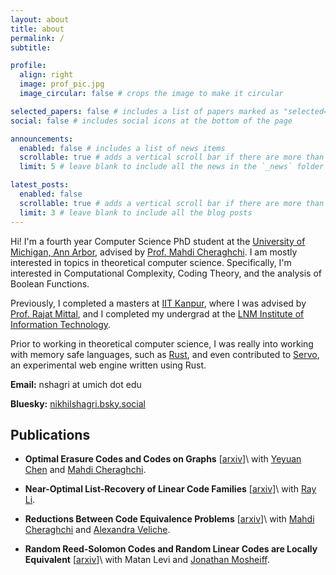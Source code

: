 ```yaml
---
layout: about
title: about
permalink: /
subtitle:

profile:
  align: right
  image: prof_pic.jpg
  image_circular: false # crops the image to make it circular

selected_papers: false # includes a list of papers marked as "selected={true}"
social: false # includes social icons at the bottom of the page

announcements:
  enabled: false # includes a list of news items
  scrollable: true # adds a vertical scroll bar if there are more than 3 news items
  limit: 5 # leave blank to include all the news in the `_news` folder

latest_posts:
  enabled: false
  scrollable: true # adds a vertical scroll bar if there are more than 3 new posts items
  limit: 3 # leave blank to include all the blog posts
---
```


Hi! I'm a fourth year Computer Science PhD student at the [University of Michigan, Ann Arbor](https://cse.engin.umich.edu/), advised by [Prof. Mahdi Cheraghchi](https://mahdi.ch/). I am mostly interested in topics in theoretical computer science. Specifically, I'm interested in Computational Complexity, Coding Theory, and the analysis of Boolean Functions.

Previously, I completed a masters at [IIT Kanpur](https://www.cse.iitk.ac.in/), where I was advised by [Prof. Rajat Mittal](https://www.cse.iitk.ac.in/users/rmittal/), and I completed my undergrad at the [LNM Institute of Information Technology](https://www.lnmiit.ac.in/).

Prior to working in theoretical computer science, I was really into working with memory safe languages, such as [Rust](https://www.rust-lang.org/), and even contributed to [Servo](https://servo.org/), an experimental web engine written using Rust.

**Email:** nshagri at umich dot edu

**Bluesky:** [nikhilshagri.bsky.social](https://bsky.app/profile/nikhilshagri.bsky.social)

## Publications 

- **Optimal Erasure Codes and Codes on Graphs** [[arxiv](https://arxiv.org/abs/2504.03090)]\\
 with [Yeyuan Chen](https://yeyuanch.github.io/) and [Mahdi Cheraghchi](https://mahdi.ch/).

- **Near-Optimal List-Recovery of Linear Code Families** [[arxiv](https://arxiv.org/abs/2502.13877)]\\
 with [Ray Li](https://theory.stanford.edu/~rayyli/).

- **Reductions Between Code Equivalence Problems** [[arxiv](https://arxiv.org/abs/2502.07916)]\\
 with [Mahdi Cheraghchi](https://mahdi.ch/) and [Alexandra Veliche](https://web.eecs.umich.edu/~aveliche/).

- **Random Reed-Solomon Codes and Random Linear Codes are Locally Equivalent** [[arxiv](https://arxiv.org/abs/2406.02238)]\\
 with Matan Levi and [Jonathan Mosheiff](https://mosheiff.carrd.co/).
